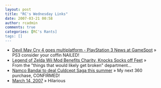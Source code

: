 ```yaml
---
layout: post
title: "RC's Wednesday Links"
date: 2007-03-21 00:58
author: rcadmin
comments: true
categories: [RC's Rants]
tags: []
---
```

<ul>
<li><a href="http://www.gamespot.com/news/6167678.html" title="Devil May Cry 4 goes multiplatform - PlayStation 3 News at GameSpot">Devil May Cry 4 goes multiplatform - PlayStation 3 News at GameSpot</a> &raquo; PS3 consider your coffin NAILED!</li>
<li><a href="http://www.gizmodo.com/gadgets/home-entertainment/legend-of-zelda-wii-mod-benefits-charity-knocks-socks-off-feet-244901.php" title="Legend of Zelda Wii Mod Benefits Charity, Knocks Socks off Feet">Legend of Zelda Wii Mod Benefits Charity, Knocks Socks off Feet</a> &raquo; From the &quot;things that would likely get broken&quot; department...</li>
<li><a href="http://www.gamespot.com/6167382" title="Namco Bandai to deal Culdcept Saga this summer">Namco Bandai to deal Culdcept Saga this summer</a> &raquo; My next 360 purchase, CONFIRMED!</li>
<li><a href="http://www.smbc-comics.com/index.php?db=comics&amp;id=759" title="March 14, 2007">March 14, 2007</a> &raquo; Hilarious</li>
</ul>

